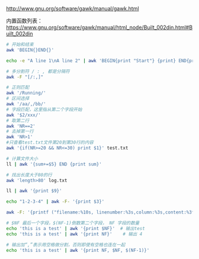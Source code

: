 http://www.gnu.org/software/gawk/manual/gawk.html

内置函数列表：https://www.gnu.org/software/gawk/manual/html_node/Built_002din.html#Built_002din

```sh
# 开始和结束
awk 'BEGIN{}END{}'

echo -e "A line 1\nA line 2" | awk 'BEGIN{print "Start"} {print} END{print "end"}'

# 多分割符 / : , 都是分隔符
awk -F "[/:,]"

# 正则匹配
awk '/Running/'
# 区间选择
awk '/aa/,/bb/'
# 字段匹配，这里指从第二个字段开始
awk '$2/xxx/'
# 取第二行
awk 'NR==2'
# 去掉第一行
awk 'NR>1'
#只查看test.txt文件第20到第30行的内容
awk '{if(NR>=20 && NR<=30) print $1}' test.txt

# 计算文件大小
ll | awk '{sum+=$5} END {print sum}'

# 找出长度大于80的行
awk 'length>80' log.txt

ll | awk '{print $9}'

echo "1-2-3-4" | awk -F- '{print $3}'

awk -F: '{printf ("filename:%10s, linenumber:%3s,column:%3s,content:%3f\n",FILENAME,NR,NF,$0)}' /etc/passwd

# $NF 最后一个字段，$(NF-1)倒数第二个字段， NF 字段的数量
echo 'this is a test' | awk '{print $NF}'  # 输出test
echo 'this is a test' | awk '{print NF}'    # 输出 4

# 输出加“,”表示用空格做分割，否则即使有空格也连在一起
echo 'this is a test' | awk '{print NF, $NF, $(NF-1)}'

```



